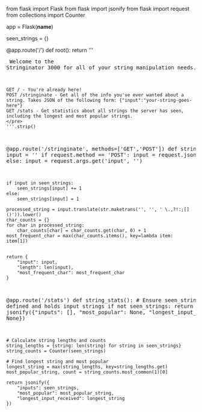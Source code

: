 from flask import Flask
from flask import jsonify
from flask import request
from collections import Counter

app = Flask(__name__)

seen_strings = {}

@app.route('/')
def root():
    return '''
    <pre>
    Welcome to the Stringinator 3000 for all of your string manipulation needs.

    GET / - You're already here!
    POST /stringinate - Get all of the info you've ever wanted about a string. Takes JSON of the following form: {"input":"your-string-goes-here"}
    GET /stats - Get statistics about all strings the server has seen, including the longest and most popular strings.
    </pre>
    '''.strip()

@app.route('/stringinate', methods=['GET','POST'])
def stringinate():
    input = ''
    if request.method == 'POST':
        input = request.json['input']
    else:
        input = request.args.get('input', '')

    if input in seen_strings:
        seen_strings[input] += 1
    else:
        seen_strings[input] = 1

    processed_string = input.translate(str.maketrans('', '', ' \.,?!:;[]()')).lower()
    char_counts = {}
    for char in processed_string:
        char_counts[char] = char_counts.get(char, 0) + 1
    most_frequent_char = max(char_counts.items(), key=lambda item: item[1])


    return {
        "input": input,
        "length": len(input),
        "most_frequent_char": most_frequent_char
    }

@app.route('/stats')
def string_stats():
    # Ensure seen_strings is defined and holds input strings
    if not seen_strings:
        return jsonify({"inputs": [], "most_popular": None, "longest_input_received": None})

    # Calculate string lengths and counts
    string_lengths = {string: len(string) for string in seen_strings}
    string_counts = Counter(seen_strings)

    # Find longest string and most popular
    longest_string = max(string_lengths, key=string_lengths.get)
    most_popular_string, count = string_counts.most_common(1)[0]

    return jsonify({
        "inputs": seen_strings,
        "most_popular": most_popular_string,
        "longest_input_received": longest_string
    })